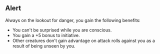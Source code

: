 ## Alert
Always on the lookout for danger, you gain the following benefits:

* You can't be surprised while you are conscious.
* You gain a +5 bonus to initiative.
* Other creatures don't gain advantage on attack rolls against you as a result of being unseen by you.
